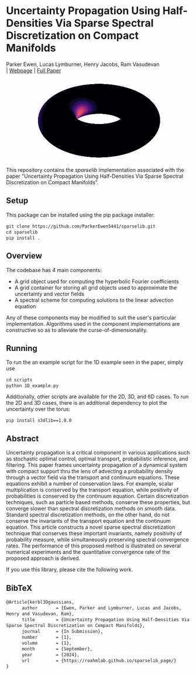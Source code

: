 # Uncertainty Propagation Using Half-Densities Via Sparse Spectral Discretization on Compact Manifolds
Parker Ewen, Lucas Lymburner, Henry Jacobs, Ram Vasudevan<br>
| [Webpage](https://roahmlab.github.io/sparselib_page/) | [Full Paper](https://repo-sam.inria.fr/fungraph/3d-gaussian-splatting/3d_gaussian_splatting_high.pdf)<br>
<p align="center">
  <img src="assets/2D_example.gif" />
</p>

This repository contains the *sparselib* implementation associated with the paper "Uncertainty Propagation Using Half-Densities Via Sparse Spectral Discretization on Compact Manifolds".

## Setup
This package can be installed using the pip package installer:

```shell
git clone https://github.com/ParkerEwen5441/sparselib.git
cd sparselib
pip install .
```

## Overview

The codebase has 4 main components:
- A grid object used for computing the hyperbolic Fourier coefficients
- A grid container for storing all grid objects used to approximate the uncertainty and vector fields
- A spectral scheme for computing solutions to the linear advection equation

Any of these components may be modified to suit the user's particular implementation.
Algorithms used in the component implementations are constructive so as to alleviate the curse-of-dimensionality.


## Running

To run the an example script for the 1D example seen in the paper, simply use

```shell
cd scripts
python 1D_example.py
```

Additionally, other scripts are available for the 2D, 3D, and 6D cases.
To run the 2D and 3D cases, there is an additional dependency to plot the uncertainty over the torus:

```shell
pip install s3dlib==1.0.0
```

## Abstract
Uncertainty propagation is a critical component in various applications such as stochastic optimal control, optimal transport, probabilistic inference, and filtering.
This paper frames uncertainty propagation of a dynamical system with compact support thru the lens of advecting a probability density through a vector field via the transport and continuum equations.
These equations exhibit a number of conservation laws.
For example, scalar multiplication is conserved by the transport equation, while positivity of probabilities is conserved by the continuum equation.
Certain discretization techniques, such as particle based methods, conserve these properties, but converge slower than spectral discretization methods on smooth data.
Standard spectral discretization methods, on the other hand, do not conserve the invariants of the transport equation and the continuum equation.
This article constructs a novel sparse spectral discretization technique that conserves these important invariants, namely positivity of probability measure, while simultaneously preserving spectral convergence rates. 
The performance of this proposed method is illustrated on several numerical experiments and the quantitative convergence rate of the proposed approach is derived.

If you use this library, please cite the following work.

<section class="section" id="BibTeX">
  <div class="container is-max-desktop content">
    <h2 class="title">BibTeX</h2>
    <pre><code>@Article{kerbl3Dgaussians,
      author       = {Ewen, Parker and Lymburner, Lucas and Jacobs, Henry and Vasudevan, Ram},
      title        = {Uncertainty Propagation Using Half-Densities Via Sparse Spectral Discretization on Compact Manifolds},
      journal      = {In Submission},
      number       = {1},
      volume       = {1},
      month        = {September},
      year         = {2024},
      url          = {https://roahmlab.github.io/sparselib_page/}
}</code></pre>
  </div>
</section>
